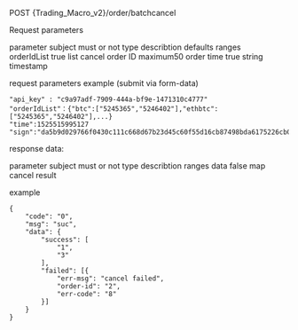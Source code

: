 POST {Trading_Macro_v2}/order/batchcancel

Request parameters

  parameter subject	must or not	type  	describtion    	defaults	ranges         
  orderIdList      	true       	list  	cancel order ID	        	maximum50 order
  time             	true       	string	timestamp      	        	               

request parameters example  (submit via form-data)

    "api_key" : "c9a97adf-7909-444a-bf9e-1471310c4777"
    "orderIdList"：{"btc":["5245365","5246402"],"ethbtc":["5245365","5246402"],...}
    "time":1525515995127
    "sign":"da5b9d029766f0430c111c668d67b23d45c60f55d16cb87498bda6175226cb0c8cadb1dbeb493317bd9740421ca0cbd01df218f6ae5b95decd9a410e9d317bb7"

response data:

  parameter subject	must or not	type	describtion  	ranges
  data             	false      	map 	cancel result	      

example

    {
    	"code": "0",
    	"msg": "suc",
    	"data": {
    		"success": [
    			"1",
    			"3"
    		],
    		"failed": [{
    			"err-msg": "cancel failed",
    			"order-id": "2",
    			"err-code": "8"
    		}]
    	}
    }
